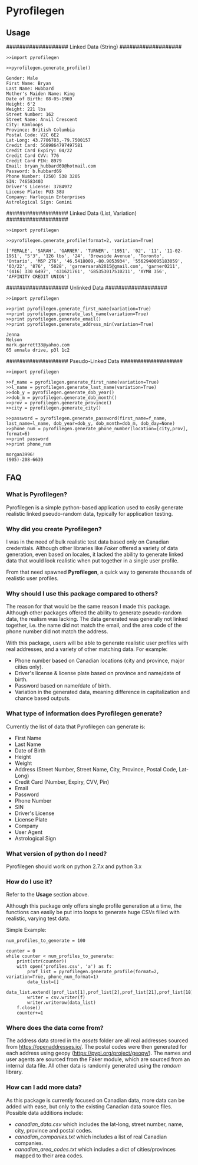 ﻿# Pyrofilegen
 
## Usage

################### 
Linked Data (String) 
###################
	
	>>import pyrofilegen

	>>pyrofilegen.generate_profile()
	
	Gender: Male 
	First Name: Bryan 
	Last Name: Hubbard 
	Mother's Maiden Name: King
	Date of Birth: 08-05-1969
	Height: 6'2
	Weight: 221 lbs
	Street Number: 162
	Street Name: Anvil Crescent
	City: Kamloops
	Province: British Columbia
	Postal Code: V2C 6E2
	Lat-Long: 43.7706703,-79.7500157
	Credit Card: 5689864797497581
	Credit Card Expiry: 04/22
	Credit Card CVV: 776
	Credit Card PIN: 8979
	Email: bryan_hubbard69@hotmail.com
	Password: b.hubbard69
	Phone Number: (250) 538 3205
	SIN: 746583403
	Driver's License: 3784972
	License Plate: PU3 38U
	Company: Harlequin Enterprises
	Astrological Sign: Gemini
	
################### 
Linked Data (List, Variation) 
###################

	>>import pyrofilegen

	>>pyrofilegen.generate_profile(format=2, variation=True)

	['FEMALE', 'SARAH', 'GARNER', 'TURNER', '1951', '02', '11', '11-02-1951', "5'3", '126 lbs', '24', 'Browside Avenue', 'Toronto', 'Ontario', 'M5P 2T6', '46.5418009,-80.9053934', '5562940095183059', '03/22', '876', '5028', 'garnersarah2015@gmail.com', 'garner0211', '(416) 330 6497', '431621761', 'G85353017510211', 'XYMB 356', 'AFFINITY CREDIT UNION']

################### 
Unlinked Data 
###################

	>>import pyrofilegen

	>>print pyrofilegen.generate_first_name(variation=True)
	>>print pyrofilegen.generate_last_name(variation=True)
	>>print pyrofilegen.generate_email()
	>>print pyrofilegen.generate_address_min(variation=True)
	
	Jenna
	Nelson
	mark.garrett33@yahoo.com
	65 annala drive, p3l 1c2

################### 
Pseudo-Linked Data 
###################

	>>import pyrofilegen

	>>f_name = pyrofilegen.generate_first_name(variation=True)
	>>l_name = pyrofilegen.generate_last_name(variation=True)
	>>dob_y = pyrofilegen.generate_dob_year()
	>>dob_m = pyrofilegen.generate_dob_month()
	>>prov = pyrofilegen.generate_province()
	>>city = pyrofilegen.generate_city()

	>>password = pyrofilegen.generate_password(first_name=f_name, last_name=l_name, dob_year=dob_y, dob_month=dob_m, dob_day=None)
	>>phone_num = pyrofilegen.generate_phone_number(location=[city,prov], format=6)
	>>print password 
	>>print phone_num

	morgan3996! 
	(905)-208-6639

	
## FAQ
### What is Pyrofilegen?

Pyrofilegen is a simple python-based application used to easily generate realistic linked pseudo-random data, typically for application testing. 

### Why did you create Pyrofilegen?

I was in the need of bulk realistic test data based only on Canadian credentials. Although other libraries like *Faker* offered a variety of data generation, even based on locales, it lacked the ability to generate linked data that would look realistic when put together in a single user profile.

From that need spawned **Pyrofilegen**, a quick way to generate thousands of realistic user profiles.

### Why should I use this package compared to others?

The reason for that would be the same reason I made this package. Although other packages offered the ability to generate pseudo-random data, the realism was lacking. The data generated was generally not linked together, i.e. the name did not match the email, and the area code of the phone number did not match the address. 

With this package, users will be able to generate realistic user profiles with real addresses, and a variety of other matching data. For example:
- Phone number based on Canadian locations (city and province, major cities only).
- Driver's license & license plate based on province and name/date of birth.
- Password based on name/date of birth.
- Variation in the generated data, meaning difference in capitalization and chance based outputs.

### What type of information does Pyrofilegen generate?

Currently the list of data that Pyrofilegen can generate is:

- First Name
- Last Name
- Date of Birth
- Height
- Weight
- Address (Street Number, Street Name, City, Province, Postal Code, Lat-Long)
- Credit Card (Number, Expiry, CVV, Pin)
- Email
- Password
- Phone Number
- SIN
- Driver's License
- License Plate
- Company
- User Agent
- Astrological Sign

### What version of python do I need?

Pyrofilegen should work on python 2.7.x and python 3.x

### How do I use it?

Refer to the **Usage** section above. 

Although this package only offers single profile generation at a time, the functions can easily be put into loops to generate huge CSVs filled with realistic, varying test data.

Simple Example:

	num_profiles_to_generate = 100
                  
	counter = 0
	while counter < num_profiles_to_generate:
	    print(str(counter))
	    with open('profiles.csv', 'a') as f:
	        prof_list = pyrofilegen.generate_profile(format=2, variation=True, phone_num_format=1)
	        data_list=[]
	        data_list.extend((prof_list[1],prof_list[2],prof_list[21],prof_list[18],pyrofilegen.generate_card_expiry_month(),pyrofilegen.generate_card_expiry_year(),prof_list[3],prof_list[4],prof_list[5],prof_list[6],prof_list[23],prof_list[24],prof_list[19],prof_list[20],prof_list[10],prof_list[11],prof_list[14],prof_list[22]))
	        writer = csv.writer(f)
	        writer.writerow(data_list)
	    f.close()
	    counter+=1

### Where does the data come from?

The address data stored in the *assets* folder are all real addresses sourced from https://openaddresses.io/.
The postal codes were then generated for each address using geopy (https://pypi.org/project/geopy/).
The names and user agents are sourced from the Faker module, which are sourced from an internal data file.
All other data is randomly generated using the *random* library.

### How can I add more data?
As this package is currently focused on Canadian data, more data can be added with ease, but only to the existing Canadian data source files. Possible data additions include:
- *canadian_data.csv* which includes the lat-long, street number, name, city, province and postal codes.
- *canadian_companies.txt* which includes a list of real Canadian companies.
- *canadian_area_codes.txt* which includes a dict of cities/provinces mapped to their area codes.
